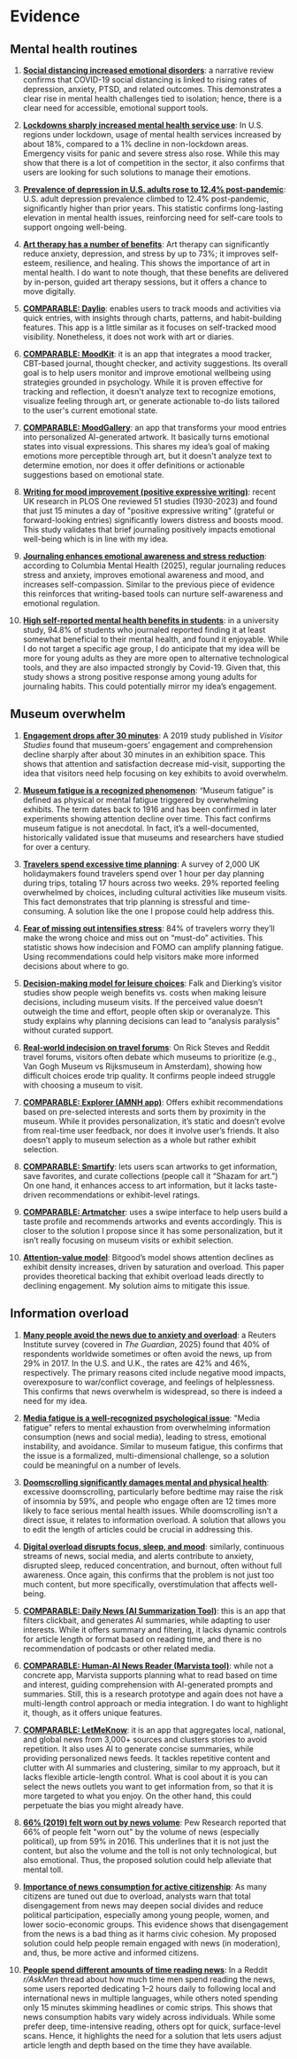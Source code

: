# Evidence

## Mental health routines

1. [**Social distancing increased emotional disorders**](https://pmc.ncbi.nlm.nih.gov/articles/PMC9180779/): a narrative review confirms that COVID-19 social distancing is linked to rising rates of depression, anxiety, PTSD, and related outcomes. This demonstrates a clear rise in mental health challenges tied to isolation; hence, there is a clear need for accessible, emotional support tools.

2. [**Lockdowns sharply increased mental health service use**](https://www.nature.com/articles/s41598-024-55879-9?): In U.S. regions under lockdown, usage of mental health services increased by about 18%, compared to a 1% decline in non-lockdown areas. Emergency visits for panic and severe stress also rose. While this may show that there is a lot of competition in the sector, it also confirms that users are looking for such solutions to manage their emotions.

3. [**Prevalence of depression in U.S. adults rose to 12.4% post-pandemic**](https://www.nature.com/articles/s41598-025-87593-5?): U.S. adult depression prevalence climbed to 12.4% post-pandemic, significantly higher than prior years. This statistic confirms long-lasting elevation in mental health issues, reinforcing need for self-care tools to support ongoing well-being.

4. [**Art therapy has a number of benefits**](https://crowncounseling.com/statistics/art-therapy-statistics/?): Art therapy can significantly reduce anxiety, depression, and stress by up to 73%; it improves self-esteem, resilience, and healing. This shows the importance of art in mental health. I do want to note though, that these benefits are delivered by in-person, guided art therapy sessions, but it offers a chance to move digitally.

5. [**COMPARABLE: Daylio**](https://daylio.net/): enables users to track moods and activities via quick entries, with insights through charts, patterns, and habit-building features. This app is a little similar as it focuses on self-tracked mood visibility. Nonetheless, it does not work with art or diaries.

6. [**COMPARABLE: MoodKit**](https://www.cognitivebehaviorassociates.com/mental-health-app-reviews/?): it is an app that integrates a mood tracker, CBT-based journal, thought checker, and activity suggestions. Its overall goal is to help users monitor and improve emotional wellbeing using strategies grounded in psychology. While it is proven effective for tracking and reflection, it doesn't analyze text to recognize emotions, visualize feeling through art, or generate actionable to-do lists tailored to the user's current emotional state.

7. [**COMPARABLE: MoodGallery**](https://apps.apple.com/us/app/moodgallery-care-mental-health/id6745495394): an app that transforms your mood entries into personalized AI-generated artwork. It basically turns emotional states into visual expressions. This shares my idea’s goal of making emotions more perceptible through art, but it doesn't analyze text to determine emotion, nor does it offer definitions or actionable suggestions based on emotional state.

8. [**Writing for mood improvement (positive expressive writing)**](https://nypost.com/2025/05/21/health/free-and-easy-hack-can-help-you-be-happier-if-you-do-it-right/?): recent UK research in PLOS One reviewed 51 studies (1930-2023) and found that just 15 minutes a day of "positive expressive writing" (grateful or forward-looking entries) significantly lowers distress and boosts mood. This study validates that brief journaling positively impacts emotional well-being which is in line with my idea.

9. [**Journaling enhances emotional awareness and stress reduction**](https://www.columbiapsychiatry-dc.com/counseling-blog/benefits-of-journaling-for-your-mental-health/?): according to Columbia Mental Health (2025), regular journaling reduces stress and anxiety, improves emotional awareness and mood, and increases self-compassion. Similar to the previous piece of evidence this reinforces that writing-based tools can nurture self-awareness and emotional regulation.

10. [**High self-reported mental health benefits in students**](https://www.uwlax.edu/globalassets/offices-services/urc/jur-online/pdf/2021/koziol.callie.eng.pdf?): in a university study, 94.8% of students who journaled reported finding it at least somewhat beneficial to their mental health, and found it enjoyable. While I do not target a specific age group, I do anticipate that my idea will be more for young adults as they are more open to alternative technological tools, and they are also impacted strongly by Covid-19. Given that, this study shows a strong positive response among young adults for journaling habits. This could potentially mirror my idea’s engagement.


## Museum overwhelm

1. [**Engagement drops after 30 minutes**](https://www.cntravellerme.com/story/experts-reveal-the-surprising-reason-museums-and-galleries-make-you-feel-so-tired?): A 2019 study published in *Visitor Studies* found that museum-goers’ engagement and comprehension decline sharply after about 30 minutes in an exhibition space. This shows that attention and satisfaction decrease mid-visit, supporting the idea that visitors need help focusing on key exhibits to avoid overwhelm.

2. [**Museum fatigue is a recognized phenomenon**](https://en.wikipedia.org/wiki/Museum_fatigue?): “Museum fatigue” is defined as physical or mental fatigue triggered by overwhelming exhibits. The term dates back to 1916 and has been confirmed in later experiments showing attention decline over time. This fact confirms museum fatigue is not anecdotal. In fact, it’s a well-documented, historically validated issue that museums and researchers have studied for over a century.

3. [**Travelers spend excessive time planning**](https://www.thesun.co.uk/travel/27368710/brits-waste-hours-planning-holiday-loveholidays/?): A survey of 2,000 UK holidaymakers found travelers spend over 1 hour per day planning during trips, totaling 17 hours across two weeks. 29% reported feeling overwhelmed by choices, including cultural activities like museum visits. This fact demonstrates that trip planning is stressful and time-consuming. A solution like the one I propose could help address this.

4. [**Fear of missing out intensifies stress**](https://www.thesun.co.uk/travel/27368710/brits-waste-hours-planning-holiday-loveholidays/?): 84% of travelers worry they’ll make the wrong choice and miss out on “must-do” activities. This statistic shows how indecision and FOMO can amplify planning fatigue. Using recommendations could help visitors make more informed decisions about where to go.

5. [**Decision-making model for leisure choices**](https://www.aam-us.org/wp-content/uploads/2018/01/lessons-learned-from-five-decades-of-experience-in-visitor-studies.pdf?): Falk and Dierking’s visitor studies show people weigh benefits vs. costs when making leisure decisions, including museum visits. If the perceived value doesn’t outweigh the time and effort, people often skip or overanalyze. This study explains why planning decisions can lead to “analysis paralysis” without curated support.

6. [**Real-world indecision on travel forums**](https://community.ricksteves.com/travel-forum/netherlands-reviews/going-to-amsterdam-and-have-only-three-full-days-there-want-to-know-which-museum-to-go-visit?): On Rick Steves and Reddit travel forums, visitors often debate which museums to prioritize (e.g., Van Gogh Museum vs Rijksmuseum in Amsterdam), showing how difficult choices erode trip quality. It confirms people indeed struggle with choosing a museum to visit.

7. [**COMPARABLE: Explorer (AMNH app)**](https://www.amnh.org/plan-your-visit/explorer?): Offers exhibit recommendations based on pre-selected interests and sorts them by proximity in the museum. While it provides personalization, it’s static and doesn’t evolve from real-time user feedback, nor does it involve user’s friends. It also doesn’t apply to museum selection as a whole but rather exhibit selection.

8. [**COMPARABLE: Smartify**](https://smartify.org/?): lets users scan artworks to get information, save favorites, and curate collections (people call it “Shazam for art.”) On one hand, it enhances access to art information, but it lacks taste-driven recommendations or exhibit-level ratings.

9. [**COMPARABLE: Artmatcher**](https://www.artmatcher.com/): uses a swipe interface to help users build a taste profile and recommends artworks and events accordingly. This is closer to the solution I propose since it has some personalization, but it isn’t really focusing on museum visits or exhibit selection.

10. [**Attention-value model**](https://www.academia.edu/9159214/An_Attention_Value_Model_of_Museum_visitors?): Bitgood’s model shows attention declines as exhibit density increases, driven by saturation and overload. This paper provides theoretical backing that exhibit overload leads directly to declining engagement. My solution aims to mitigate this issue.


## Information overload

1. [**Many people avoid the news due to anxiety and overload**](https://www.theguardian.com/society/ng-interactive/2025/sep/01/news-avoidance-high-anxiety?): a Reuters Institute survey (covered in *The Guardian*, 2025) found that 40% of respondents worldwide sometimes or often avoid the news, up from 29% in 2017. In the U.S. and U.K., the rates are 42% and 46%, respectively. The primary reasons cited include negative mood impacts, overexposure to war/conflict coverage, and feelings of helplessness. This confirms that news overwhelm is widespread, so there is indeed a need for my idea.

2. [**Media fatigue is a well-recognized psychological issue**](https://en.wikipedia.org/wiki/Media_fatigue?): "Media fatigue" refers to mental exhaustion from overwhelming information consumption (news and social media), leading to stress, emotional instability, and avoidance. Similar to museum fatigue, this confirms that the issue is a formalized, multi-dimensional challenge, so a solution could be meaningful on a number of levels.

3. [**Doomscrolling significantly damages mental and physical health**](https://www.dailytelegraph.com.au/lifestyle/doomscrolling-makes-you-12-times-more-likely-to-suffer-serious-mental-health-issues/news-story/521275d020a2a3ca1e4bf980fe4b9c14?): excessive doomscrolling, particularly before bedtime may raise the risk of insomnia by 59%, and people who engage often are 12 times more likely to face serious mental health issues. While doomscrolling isn’t a direct issue, it relates to information overload. A solution that allows you to edit the length of articles could be crucial in addressing this.

4. [**Digital overload disrupts focus, sleep, and mood**](https://mypacifichealth.com/media-consumption-mental-health-effects/?): similarly, continuous streams of news, social media, and alerts contribute to anxiety, disrupted sleep, reduced concentration, and burnout, often without full awareness. Once again, this confirms that the problem is not just too much content, but more specifically, overstimulation that affects well-being.

5. [**COMPARABLE: Daily News (AI Summarization Tool)**](https://apps.apple.com/us/app/daily-news-ai-summarization/id6504045284): this is an app that filters clickbait, and generates AI summaries, while adapting to user interests. While it offers summary and filtering, it lacks dynamic controls for article length or format based on reading time, and there is no recommendation of podcasts or other related media.

6. [**COMPARABLE: Human-AI News Reader (Marvista tool)**](https://arxiv.org/abs/2207.08401?): while not a concrete app, Marvista supports planning what to read based on time and interest, guiding comprehension with AI-generated prompts and summaries. Still, this is a research prototype and again does not have a multi-length control approach or media integration. I do want to highlight it, though, as it offers unique features.

7. [**COMPARABLE: LetMeKnow**](https://play.google.com/store/apps/details?hl=en_US&id=com.diemz.letmeknow&): it is an app that aggregates local, national, and global news from 3,000+ sources and clusters stories to avoid repetition. It also uses AI to generate concise summaries, while providing personalized news feeds. It tackles repetitive content and clutter with AI summaries and clustering, similar to my approach, but it lacks flexible article-length control. What is cool about it is you can select the news outlets you want to get information from, so that it is more targeted to what you enjoy. On the other hand, this could perpetuate the bias you might already have.

8. [**66% (2019) felt worn out by news volume**](https://pmc.ncbi.nlm.nih.gov/articles/PMC10497396/?): Pew Research reported that 66% of people felt "worn out" by the volume of news (especially political), up from 59% in 2016. This underlines that it is not just the content, but also the volume and the toll is not only technological, but also emotional. Thus, the proposed solution could help alleviate that mental toll.

9. [**Importance of news consumption for active citizenship**](https://www.theguardian.com/society/ng-interactive/2025/sep/01/news-avoidance-high-anxiety?): As many citizens are tuned out due to overload, analysts warn that total disengagement from news may deepen social divides and reduce political participation, especially among young people, women, and lower socio-economic groups. This evidence shows that disengagement from the news is a bad thing as it harms civic cohesion. My proposed solution could help people remain engaged with news (in moderation), and, thus, be more active and informed citizens.

10. [**People spend different amounts of time reading news**](https://www.reddit.com/r/AskMen/comments/segr89/how_much_time_in_a_day_do_you_spend_reading_the/): In a Reddit *r/AskMen* thread about how much time men spend reading the news, some users reported dedicating 1–2 hours daily to following local and international news in multiple languages, while others noted spending only 15 minutes skimming headlines or comic strips. This shows that news consumption habits vary widely across individuals. While some prefer deep, time-intensive reading, others opt for quick, surface-level scans. Hence, it highlights the need for a solution that lets users adjust article length and depth based on the time they have available.

